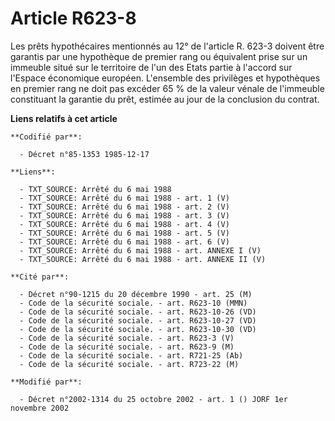 # Article R623-8

Les prêts hypothécaires mentionnés au 12° de l'article R. 623-3 doivent être garantis par une hypothèque de premier rang ou
équivalent prise sur un immeuble situé sur le territoire de l'un des Etats partie à l'accord sur l'Espace économique
européen. L'ensemble des privilèges et hypothèques en premier rang ne doit pas excéder 65 % de la valeur vénale de l'immeuble
constituant la garantie du prêt, estimée au jour de la conclusion du contrat.

**Liens relatifs à cet article**

	**Codifié par**:

	  - Décret n°85-1353 1985-12-17

	**Liens**:

	  - TXT_SOURCE: Arrêté du 6 mai 1988
	  - TXT_SOURCE: Arrêté du 6 mai 1988 - art. 1 (V)
	  - TXT_SOURCE: Arrêté du 6 mai 1988 - art. 2 (V)
	  - TXT_SOURCE: Arrêté du 6 mai 1988 - art. 3 (V)
	  - TXT_SOURCE: Arrêté du 6 mai 1988 - art. 4 (V)
	  - TXT_SOURCE: Arrêté du 6 mai 1988 - art. 5 (V)
	  - TXT_SOURCE: Arrêté du 6 mai 1988 - art. 6 (V)
	  - TXT_SOURCE: Arrêté du 6 mai 1988 - art. ANNEXE I (V)
	  - TXT_SOURCE: Arrêté du 6 mai 1988 - art. ANNEXE II (V)

	**Cité par**:

	  - Décret n°90-1215 du 20 décembre 1990 - art. 25 (M)
	  - Code de la sécurité sociale. - art. R623-10 (MMN)
	  - Code de la sécurité sociale. - art. R623-10-26 (VD)
	  - Code de la sécurité sociale. - art. R623-10-27 (VD)
	  - Code de la sécurité sociale. - art. R623-10-30 (VD)
	  - Code de la sécurité sociale. - art. R623-3 (V)
	  - Code de la sécurité sociale. - art. R623-9 (M)
	  - Code de la sécurité sociale. - art. R721-25 (Ab)
	  - Code de la sécurité sociale. - art. R723-22 (M)

	**Modifié par**:

	  - Décret n°2002-1314 du 25 octobre 2002 - art. 1 () JORF 1er novembre 2002
